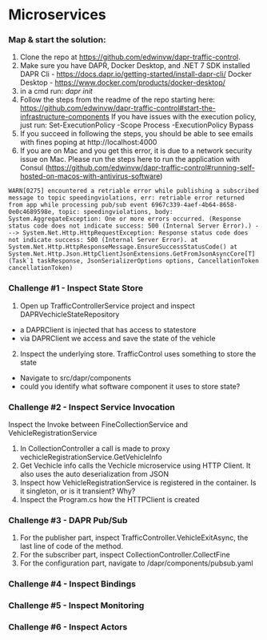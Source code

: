 # Microservices

### Map & start the solution:
1. Clone the repo at https://github.com/edwinvw/dapr-traffic-control.
2. Make sure you have DAPR, Docker Desktop, and .NET 7 SDK installed
DAPR Cli - https://docs.dapr.io/getting-started/install-dapr-cli/
Docker Desktop - https://www.docker.com/products/docker-desktop/
3. in a cmd run:  _dapr init_
4. Follow the steps from the readme of the repo starting here: https://github.com/edwinvw/dapr-traffic-control#start-the-infrastructure-components
If you have issues with the execution policy, just run:
Set-ExecutionPolicy -Scope Process -ExecutionPolicy Bypass
5. If you succeed in following the steps, you should be able to see emails with fines poping at http://localhost:4000
6. If you are on Mac and you get this error, it is due to a network security issue on Mac. Please run the steps here to run the application with Consul (https://github.com/edwinvw/dapr-traffic-control#running-self-hosted-on-macos-with-antivirus-software) 

`` WARN[0275] encountered a retriable error while publishing a subscribed message to topic speedingviolations, err: retriable error returned from app while processing pub/sub event 6967c339-4aef-4b64-8658-0e0c4689598e, topic: speedingviolations, body: System.AggregateException: One or more errors occurred. (Response status code does not indicate success: 500 (Internal Server Error).)
 ---> System.Net.Http.HttpRequestException: Response status code does not indicate success: 500 (Internal Server Error).
   at System.Net.Http.HttpResponseMessage.EnsureSuccessStatusCode()
   at System.Net.Http.Json.HttpClientJsonExtensions.GetFromJsonAsyncCore[T](Task`1 taskResponse, JsonSerializerOptions options, CancellationToken cancellationToken) ``

### Challenge #1 - Inspect State Store

1. Open up TrafficControllerService project and inspect DAPRVechicleStateRepository
* a DAPRClient is injected that has access to statestore
* via DAPRClient we access and save the state of the vehicle

2. Inspect the underlying store. TrafficControl uses something to store the state
* Navigate to src/dapr/components
* could you identify what software component  it uses to store state?


### Challenge #2 - Inspect Service Invocation

Inspect the Invoke between FineCollectionService and VehicleRegistrationService
1. In CollectionController a call is made to proxy vechicleRegistrationService.GetVehicleInfo
2. Get Vechicle info calls the Vechicle microservice using HTTP Client. It also uses the auto deserialization from JSON
3. Inspect how VehicleRegistrationService is registered in the container. Is it singleton, or is it transient? Why? 
4. Inspect the Program.cs how the HTTPClient is created


### Challenge #3 - DAPR Pub/Sub
1. For the publisher part, inspect TrafficController.VehicleExitAsync, the last line of code of the method.
2. For the subscriber part, inspect CollectionController.CollectFine
3. For the configuration part, navigate to /dapr/components/pubsub.yaml
 

### Challenge #4 - Inspect Bindings


### Challenge #5 - Inspect Monitoring


### Challenge #6 - Inspect Actors
